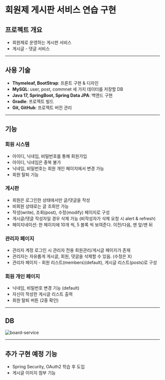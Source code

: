 # 회원제 게시판 서비스 연습 구현
## 프로젝트 개요
- 회원제로 운영하는 게시판 서비스
- 게시글 - 댓글 서비스

<hr>

## 사용 기술
- **Thymeleaf, BootStrap**: 프론트 구현 & 디자인
- **MySQL**: user, post, commnet 세 가지 데이터를 저장할 DB
- **Java 17, SpringBoot, Spring Data JPA**: 백엔드 구현
- **Gradle**: 프로젝트 빌드
- **Git, GitHub**: 프로젝트 버전 관리

<hr>

## 기능
### 회원 시스템
- 아이디, 닉네임, 비밀번호를 통해 회원가입
- 아이디, 닉네임은 중복 불가
- 닉네임, 비밀번호는 회원 개인 페이지에서 변경 가능
- 회원 탈퇴 기능

### 게시판
- 회원은 로그인한 상태에서만 글/댓글을 작성
- 비회원 상태로는 글 조회만 가능
- 작성(write), 조회(post), 수정(modify) 페이지로 구성
- 게시글/댓글 작성자일 경우 삭제 가능 (비작성자가 삭제 요청 시 alert & refresh)
- 페이지네이션: 한 페이지에 10개 씩, 5 블록 씩 보여준다. 이전/다음, 맨 앞/맨 뒤

### 관리자 페이지
- 관리자 계정 로그인 시 관리자 전용 회원관리/게시글 페이지가 존재
- 관리자는 자유롭게 게시글, 회원, 댓글을 삭제할 수 있음. (수정은 X)
- 관리자 페이지 - 회원 리스트(members)(default), 게시글 리스트(posts)로 구성

### 회원 개인 페이지
- 닉네임, 비밀번호 변경 기능 (default)
- 자신이 작성한 게시글 리스트 출력
- 회원 탈퇴 버튼 (2중 확인)

<hr>

## DB
![board-service](https://github.com/user-attachments/assets/ec46afe5-8120-4038-b076-8d29829d2b97)

<hr>

## 추가 구현 예정 기능
- Spring Security, OAuth2 학습 후 도입
- 게시글 이미지 첨부 기능